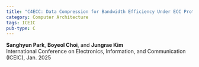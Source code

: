 ```yaml
---
title: "C4ECC: Data Compression for Bandwidth Efficiency Under ECC Protection in GPUs"
category: Computer Architecture
tags: ICEIC
pub-type: C
---
```


**Sanghyun Park**, **Boyeol Choi**, and **Jungrae Kim** <br>
International Conference on Electronics, Information, and Communication (ICEIC), Jan. 2025
